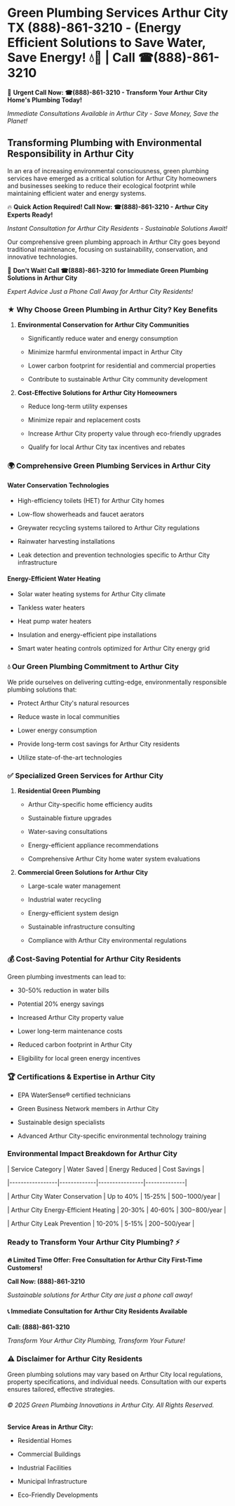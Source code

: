 # Green Plumbing Services Arthur City TX (888)-861-3210 - (Energy Efficient Solutions to Save Water, Save Energy! 💧🌿 | Call ☎(888)-861-3210

🚨 **Urgent Call Now: ☎(888)-861-3210 - Transform Your Arthur City Home's Plumbing Today!**
*Immediate Consultations Available in Arthur City - Save Money, Save the Planet!*

## Transforming Plumbing with Environmental Responsibility in Arthur City

In an era of increasing environmental consciousness, green plumbing services have emerged as a critical solution for Arthur City homeowners and businesses seeking to reduce their ecological footprint while maintaining efficient water and energy systems. 

🔥 **Quick Action Required! Call Now: ☎(888)-861-3210 - Arthur City Experts Ready!**
*Instant Consultation for Arthur City Residents - Sustainable Solutions Await!*

Our comprehensive green plumbing approach in Arthur City goes beyond traditional maintenance, focusing on sustainability, conservation, and innovative technologies.

🚨 **Don't Wait! Call ☎(888)-861-3210 for Immediate Green Plumbing Solutions in Arthur City**
*Expert Advice Just a Phone Call Away for Arthur City Residents!*

### ★ Why Choose Green Plumbing in Arthur City? Key Benefits

1. **Environmental Conservation for Arthur City Communities** 
   - Significantly reduce water and energy consumption
   - Minimize harmful environmental impact in Arthur City
   - Lower carbon footprint for residential and commercial properties
   - Contribute to sustainable Arthur City community development

2. **Cost-Effective Solutions for Arthur City Homeowners** 
   - Reduce long-term utility expenses
   - Minimize repair and replacement costs
   - Increase Arthur City property value through eco-friendly upgrades
   - Qualify for local Arthur City tax incentives and rebates

### 🌍 Comprehensive Green Plumbing Services in Arthur City

#### Water Conservation Technologies
- High-efficiency toilets (HET) for Arthur City homes
- Low-flow showerheads and faucet aerators
- Greywater recycling systems tailored to Arthur City regulations
- Rainwater harvesting installations
- Leak detection and prevention technologies specific to Arthur City infrastructure

#### Energy-Efficient Water Heating
- Solar water heating systems for Arthur City climate
- Tankless water heaters
- Heat pump water heaters
- Insulation and energy-efficient pipe installations
- Smart water heating controls optimized for Arthur City energy grid

### 💧 Our Green Plumbing Commitment to Arthur City

We pride ourselves on delivering cutting-edge, environmentally responsible plumbing solutions that:
- Protect Arthur City's natural resources
- Reduce waste in local communities
- Lower energy consumption
- Provide long-term cost savings for Arthur City residents
- Utilize state-of-the-art technologies

### ✅ Specialized Green Services for Arthur City

1. **Residential Green Plumbing**
   - Arthur City-specific home efficiency audits
   - Sustainable fixture upgrades
   - Water-saving consultations
   - Energy-efficient appliance recommendations
   - Comprehensive Arthur City home water system evaluations

2. **Commercial Green Solutions for Arthur City**
   - Large-scale water management
   - Industrial water recycling
   - Energy-efficient system design
   - Sustainable infrastructure consulting
   - Compliance with Arthur City environmental regulations

### 💰 Cost-Saving Potential for Arthur City Residents

Green plumbing investments can lead to:
- 30-50% reduction in water bills
- Potential 20% energy savings
- Increased Arthur City property value
- Lower long-term maintenance costs
- Reduced carbon footprint in Arthur City
- Eligibility for local green energy incentives

### 🏆 Certifications & Expertise in Arthur City

- EPA WaterSense® certified technicians
- Green Business Network members in Arthur City
- Sustainable design specialists
- Advanced Arthur City-specific environmental technology training

### Environmental Impact Breakdown for Arthur City

| Service Category | Water Saved | Energy Reduced | Cost Savings |
|-----------------|-------------|----------------|--------------|
| Arthur City Water Conservation | Up to 40% | 15-25% | $500-$1000/year |
| Arthur City Energy-Efficient Heating | 20-30% | 40-60% | $300-$800/year |
| Arthur City Leak Prevention | 10-20% | 5-15% | $200-$500/year |

### Ready to Transform Your Arthur City Plumbing? ⚡

**🔥 Limited Time Offer: Free Consultation for Arthur City First-Time Customers!**

**Call Now: (888)-861-3210**
*Sustainable solutions for Arthur City are just a phone call away!*

#### 📞 Immediate Consultation for Arthur City Residents Available

**Call: (888)-861-3210**
*Transform Your Arthur City Plumbing, Transform Your Future!*

### ⚠️ Disclaimer for Arthur City Residents

Green plumbing solutions may vary based on Arthur City local regulations, property specifications, and individual needs. Consultation with our experts ensures tailored, effective strategies.

###### © 2025 Green Plumbing Innovations in Arthur City. All Rights Reserved.

**Service Areas in Arthur City:** 
- Residential Homes
- Commercial Buildings
- Industrial Facilities
- Municipal Infrastructure
- Eco-Friendly Developments